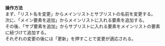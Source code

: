 **操作方法**<br>
まず、「リスト名を変更」からメインリストとサブリストの名前を変更する。<br>
次に、「メイン要素を追加」からメインリストに入れる要素を追加する。<br>
その後、「サブ要素を追加」からサブリストに入れる要素をメインリストの要素に紐づけて追加する。<br>
それぞれの変更の後には「更新」を押すことで変更が適応される。
